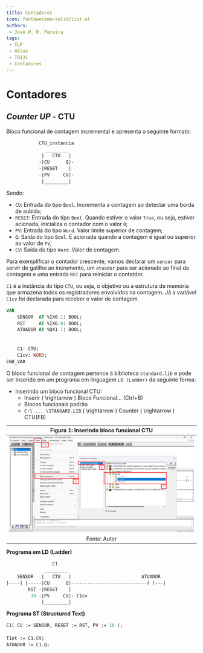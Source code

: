 ```yaml
---
title: Contadores
icon: fontawesome/solid/list-ol
authors:
 - José W. R. Pereira
tags:
 - CLP
 - Altus
 - TB131
 - Contadores
---
```


# Contadores


## *Counter UP* - CTU

Bloco funcional de contagem incremental e apresenta o seguinte formato:

``` Pascal
            CTU_instancia
              _________
             |   CTU   | 
            -|CU      Q|-
            -|RESET    |
            -|PV     CV|-
             |_________|
```

Sendo:

- `CU`: Entrada do tipo `Bool`. Incrementa a contagem ao detectar uma borda de subida;
- `RESET`: Entrada do tipo `Bool`. Quando estiver o valor `True`, ou seja, estiver acionada, inicializa o contador com o valor `0`;
- `PV`: Entrada do tipo `Word`. Valor limite superior de contagem;
- `Q`: Saída do tipo `Bool`. É acionada quando a contagem é igual ou superior ao valor de `PV`;
- `CV`: Saída do tipo `Word`. Valor de contagem. 


Para exemplificar o contador crescente, vamos declarar um `sensor` para servir de gatilho ao incremento, um `atuador` para ser acionado ao final da contagem e uma entrada `RST` para reiniciar o contatdor. 

`C1` é a instância do tipo `CTU`, ou seja, o objetivo ou a estrutura de memória que armazena todos os registradores envolvidos na contagem. Já a variável `C1cv` foi declarada para receber o valor de contagem. 

``` Pascal
VAR
    SENSOR  AT %IX0.1: BOOL;
    RST     AT %IX0.0: BOOL;
    ATUADOR AT %QX1.1: BOOL;


    C1: CTU;
    C1cv: WORD;
END_VAR
```

O bloco funcional de contagem pertence à biblioteca `standard.lib` e pode ser inserido em um programa em linguagem `LD (Ladder)` da seguinte forma:

- Inserindo um bloco funcional CTU: 
    - Inserir \( \rightarrow \) Bloco Funcional... (Ctrl+B)
    - Blocos funcionais padrão
    - `C:\ ... \STANDARD.LIB` \( \rightarrow \) Counter \( \rightarrow \) CTU(FB)


| Figura 1: Inserindo bloco funcional CTU       |
|:---------------------------------------------:|
| ![Inserir](img/lab06-contador_inserir.png)    |
| Fonte: Autor                                  |


**Programa em LD (Ladder)**


``` Pascal
                 C1
              _________
    SENSOR   |   CTU   |                          ATUADOR 
|----| |-----|CU      Q|----------------------------( )---|
        RST -|RESET    |
         10 -|PV     CV|- C1cv
             |_________|
```

**Programa ST (Structured Text)**

```Pascal
C1( CU := SENSOR, RESET := RST, PV := 10 );

T1et := C1.CV;
ATUADOR := C1.Q;
```






<!-- 
## 3. Contador Decrescente - *Counter DOWN*

![CTD](./img/h1-5_2-contador_down.png)

![CTD](gif/h1-5_2-contador_down_sim.gif)

## 4. Contador Crescente/Decrescente - *Counter UP/DOWN*

![CTUD](./img/h1-5_3-contador_up_down.png)

![CTUD](gif/h1-5_3-contador_up_down_sim.gif)
 -->
